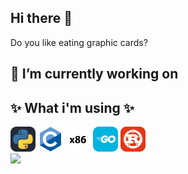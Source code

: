 ## Hi there 👋

Do you like eating graphic cards?

## 🔭 I’m currently working on

## ✨ What i'm using ✨
<div>
  <img src="/icons/python.svg" width=40 title="py">
  <img src="/icons/c.svg" width=40 title="c">
  <img src="/icons/x86.svg" width=40 title="x86">
  <img src="/icons/go.svg" width=40 title="go">
  <img src="/icons/rust.svg" width=40 title="rs">
</div>

<img src="https://github-readme-stats.vercel.app/api/top-langs/?username=bugxit&langs_count=8&theme=dark">

<!--
**Bugxit/Bugxit** is a  _special_ ✨ repository because its `README.md` (this file) appears on your GitHub profile.

Here are some ideas to get you started:

-  ...
- 🌱 I’m currently learning ...
- 👯 I’m looking to collaborate on ...
- 🤔 I’m looking for help with ...
- 💬 Ask me about ...
- 📫 How to reach me: ...
- 😄 Pronouns: ...
- ⚡ Fun fact: ...
-->
